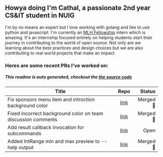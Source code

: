 
## Howya doing I'm Cathal, a passionate 2nd year CS&IT student in NUIG

I'm by no means an expert but I love working with golang and like to use python and javascript. I'm currently an [MLH Fellowship](https://fellowship.mlh.io/) intern which is amazing. It's an internship focused entirely on helping students start their journey in contributing to the world of open source. Not only are we learning about the best practices and design choices but we are also contributing to real world projects that make an impact

### Heres are some recent PRs I've worked on:
##### This readme is auto generated, checkout the [the source code](https://github.com/iamcathal/iamcathal/blob/master/main.py)
| Title        | Repo         | Status |
| ------------- |:-------------:| -----:|
| Fix sponsors menu item and introction background color | [link](https://github.com/poychang/github-dark-theme) | Merged 🎉 |
| Fixed incorrect background color on team discussion comments | [link](https://github.com/poychang/github-dark-theme) | Merged 🎉 |
| Add result callback invocation for subcommands | [link](https://github.com/pallets/click) | Open |
| Added IntRange min and max preview to --help output | [link](https://github.com/pallets/click) | Merged 🎉 |
